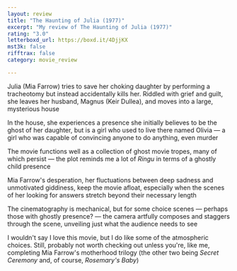 ```yaml
---
layout: review
title: "The Haunting of Julia (1977)"
excerpt: "My review of The Haunting of Julia (1977)"
rating: "3.0"
letterboxd_url: https://boxd.it/4DjjKX
mst3k: false
rifftrax: false
category: movie_review

---
```


Julia (Mia Farrow) tries to save her choking daughter by performing a tracheotomy but instead accidentally kills her. Riddled with grief and guilt, she leaves her husband, Magnus (Keir Dullea), and moves into a large, mysterious house

In the house, she experiences a presence she initially believes to be the ghost of her daughter, but is a girl who used to live there named Olivia — a girl who was capable of convincing anyone to do anything, even murder

The movie functions well as a collection of ghost movie tropes, many of which persist — the plot reminds me a lot of <i>Ringu</i> in terms of a ghostly child presence

Mia Farrow's desperation, her fluctuations between deep sadness and unmotivated giddiness, keep the movie afloat, especially when the scenes of her looking for answers stretch beyond their necessary length

The cinematography is mechanical, but for some choice scenes — perhaps those with ghostly presence? — the camera artfully composes and staggers through the scene, unveiling just what the audience needs to see

I wouldn't say I love this movie, but I do like some of the atmospheric choices. Still, probably not worth checking out unless you're, like me, completing Mia Farrow's motherhood trilogy (the other two being <i>Secret Ceremony</i> and, of course, <i>Rosemary's Baby</i>)